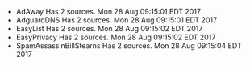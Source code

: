 * AdAway Has 2 sources. Mon 28 Aug 09:15:01 EDT 2017
* AdguardDNS Has 2 sources. Mon 28 Aug 09:15:01 EDT 2017
* EasyList Has 2 sources. Mon 28 Aug 09:15:02 EDT 2017
* EasyPrivacy Has 2 sources. Mon 28 Aug 09:15:02 EDT 2017
* SpamAssassinBillStearns Has 2 sources. Mon 28 Aug 09:15:04 EDT 2017

